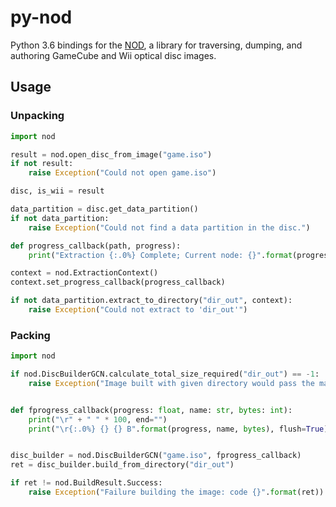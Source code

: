 # py-nod
Python 3.6 bindings for the [NOD](https://gitlab.axiodl.com/AxioDL/nod), a library for traversing, dumping, and authoring
GameCube and Wii optical disc images.


## Usage

### Unpacking
```python
import nod

result = nod.open_disc_from_image("game.iso")
if not result:
    raise Exception("Could not open game.iso")

disc, is_wii = result

data_partition = disc.get_data_partition()
if not data_partition:
    raise Exception("Could not find a data partition in the disc.")

def progress_callback(path, progress):
    print("Extraction {:.0%} Complete; Current node: {}".format(progress, path))

context = nod.ExtractionContext()
context.set_progress_callback(progress_callback)

if not data_partition.extract_to_directory("dir_out", context):
    raise Exception("Could not extract to 'dir_out'")
```

### Packing

```python
import nod

if nod.DiscBuilderGCN.calculate_total_size_required("dir_out") == -1:
    raise Exception("Image built with given directory would pass the maximum size.")


def fprogress_callback(progress: float, name: str, bytes: int):
    print("\r" + " " * 100, end="")
    print("\r{:.0%} {} {} B".format(progress, name, bytes), flush=True)


disc_builder = nod.DiscBuilderGCN("game.iso", fprogress_callback)
ret = disc_builder.build_from_directory("dir_out")

if ret != nod.BuildResult.Success:
    raise Exception("Failure building the image: code {}".format(ret))

```